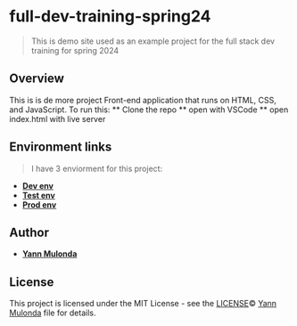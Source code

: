 # full-dev-training-spring24

> This is demo site used as an example project for the full stack dev training for spring 2024

## Overview

This is is de more project Front-end application that runs on HTML, CSS, and JavaScript.
To run this:
 ** Clone the repo
 ** open with VSCode
 ** open index.html with live server 

## Environment links

> I have 3 enviorment for this project:

* **[Dev env](https://google.com)**
* **[Test env](https://google.com)**
* **[Prod env](https://google.com)**

## Author

* **[Yann Mulonda](https://github.com/YannMjl)**

## License

This project is licensed under the MIT License - see the [LICENSE](LICENSE)© [Yann Mulonda](https://github.com/YannMjl) file for details.
